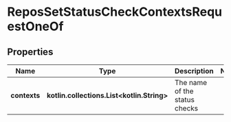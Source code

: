 
# ReposSetStatusCheckContextsRequestOneOf

## Properties
Name | Type | Description | Notes
------------ | ------------- | ------------- | -------------
**contexts** | **kotlin.collections.List&lt;kotlin.String&gt;** | The name of the status checks | 



